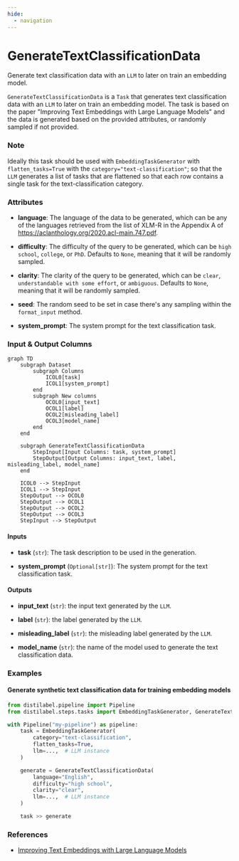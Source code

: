 ```yaml
---
hide:
  - navigation
---
```

# GenerateTextClassificationData

Generate text classification data with an `LLM` to later on train an embedding model.



`GenerateTextClassificationData` is a `Task` that generates text classification data with an
    `LLM` to later on train an embedding model. The task is based on the paper "Improving
    Text Embeddings with Large Language Models" and the data is generated based on the
    provided attributes, or randomly sampled if not provided.



### Note
Ideally this task should be used with `EmbeddingTaskGenerator` with `flatten_tasks=True`
with the `category="text-classification"`; so that the `LLM` generates a list of tasks that
are flattened so that each row contains a single task for the text-classification category.



### Attributes

- **language**: The language of the data to be generated, which can be any of the languages  retrieved from the list of XLM-R in the Appendix A of https://aclanthology.org/2020.acl-main.747.pdf.

- **difficulty**: The difficulty of the query to be generated, which can be `high school`, `college`, or `PhD`.  Defaults to `None`, meaning that it will be randomly sampled.

- **clarity**: The clarity of the query to be generated, which can be `clear`, `understandable with some effort`,  or `ambiguous`. Defaults to `None`, meaning that it will be randomly sampled.

- **seed**: The random seed to be set in case there's any sampling within the `format_input` method.

- **system_prompt**: The system prompt for the text classification task.





### Input & Output Columns

``` mermaid
graph TD
	subgraph Dataset
		subgraph Columns
			ICOL0[task]
			ICOL1[system_prompt]
		end
		subgraph New columns
			OCOL0[input_text]
			OCOL1[label]
			OCOL2[misleading_label]
			OCOL3[model_name]
		end
	end

	subgraph GenerateTextClassificationData
		StepInput[Input Columns: task, system_prompt]
		StepOutput[Output Columns: input_text, label, misleading_label, model_name]
	end

	ICOL0 --> StepInput
	ICOL1 --> StepInput
	StepOutput --> OCOL0
	StepOutput --> OCOL1
	StepOutput --> OCOL2
	StepOutput --> OCOL3
	StepInput --> StepOutput

```


#### Inputs


- **task** (`str`): The task description to be used in the generation.

- **system_prompt** (`Optional[str]`): The system prompt for the text classification task.




#### Outputs


- **input_text** (`str`): the input text generated by the `LLM`.

- **label** (`str`): the label generated by the `LLM`.

- **misleading_label** (`str`): the misleading label generated by the `LLM`.

- **model_name** (`str`): the name of the model used to generate the text classification  data.





### Examples


#### Generate synthetic text classification data for training embedding models
```python
from distilabel.pipeline import Pipeline
from distilabel.steps.tasks import EmbeddingTaskGenerator, GenerateTextClassificationData

with Pipeline("my-pipeline") as pipeline:
    task = EmbeddingTaskGenerator(
        category="text-classification",
        flatten_tasks=True,
        llm=...,  # LLM instance
    )

    generate = GenerateTextClassificationData(
        language="English",
        difficulty="high school",
        clarity="clear",
        llm=...,  # LLM instance
    )

    task >> generate
```




### References

- [Improving Text Embeddings with Large Language Models](https://arxiv.org/abs/2401.00368)



